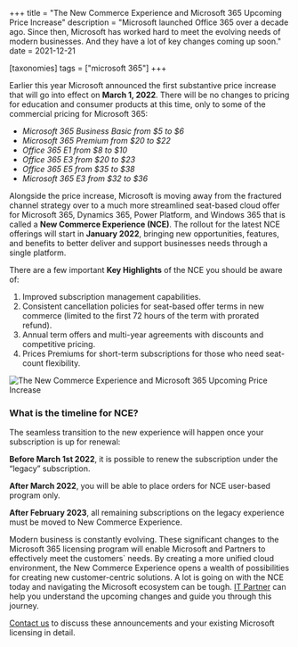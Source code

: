 +++
title = "The New Commerce Experience and Microsoft 365 Upcoming Price Increase"
description = "Microsoft launched Office 365 over a decade ago. Since then, Microsoft has worked hard to meet the evolving needs of modern businesses. And they have a lot of key changes coming up soon."
date = 2021-12-21

[taxonomies]
tags = ["microsoft 365"]
+++

Earlier this year Microsoft announced the first substantive price increase that will go into effect on **March 1, 2022**. There will be no changes to pricing for education and consumer products at this time, only to some of the commercial pricing for Microsoft 365: 

* *Microsoft 365 Business Basic from $5 to $6*
* *Microsoft 365 Premium from $20 to $22*
* *Office 365 E1 from $8 to $10*
* *Office 365 E3 from $20 to $23*
* *Office 365 E5 from $35 to $38*
* *Microsoft 365 E3 from $32 to $36*

Alongside the price increase, Microsoft is moving away from the fractured channel strategy over to a much more streamlined seat-based cloud offer for Microsoft 365, Dynamics 365, Power Platform, and Windows 365 that is called a **New Commerce Experience (NCE)**. The rollout for the latest NCE offerings will start in **January 2022**, bringing new opportunities, features, and benefits to better deliver and support businesses needs through a single platform. 

 There are a few important **Key Highlights** of the NCE you should be aware of: 

1.  Improved subscription management capabilities.
2.  Consistent cancellation policies for seat-based offer terms in new commerce (limited to
    the first 72 hours of the term with prorated refund).
3.  Annual term offers and multi-year agreements with discounts and competitive pricing. 
4.  Prices Premiums for short-term subscriptions for those who need seat-count flexibility. 

![The New Commerce Experience and Microsoft 365 Upcoming Price Increase](/img/TableNCE.png)

### What is the timeline for NCE? 

The seamless transition to the new experience will happen once your subscription is up for renewal: 

**Before March 1st  2022**, it is possible to renew the subscription under the “legacy” subscription. 

**After March 2022**, you will be able to place orders for NCE user-based program only.  

**After February 2023**, all remaining subscriptions on the legacy experience must be moved to New Commerce Experience. 

Modern business is constantly evolving. These significant changes to the Microsoft 365 licensing program will enable Microsoft and Partners to effectively meet the customers` needs. By creating a more unified cloud environment, the New Commerce Experience opens a wealth of possibilities for creating new customer-centric solutions. A lot is going on with the NCE today and navigating the Microsoft ecosystem can be tough. [IT Partner](https://o365hq.com/about) can help you understand the upcoming changes and guide you through this journey.  

[Contact us](https://o365hq.com/contacts) to discuss these announcements and your existing Microsoft licensing in detail. 

 
